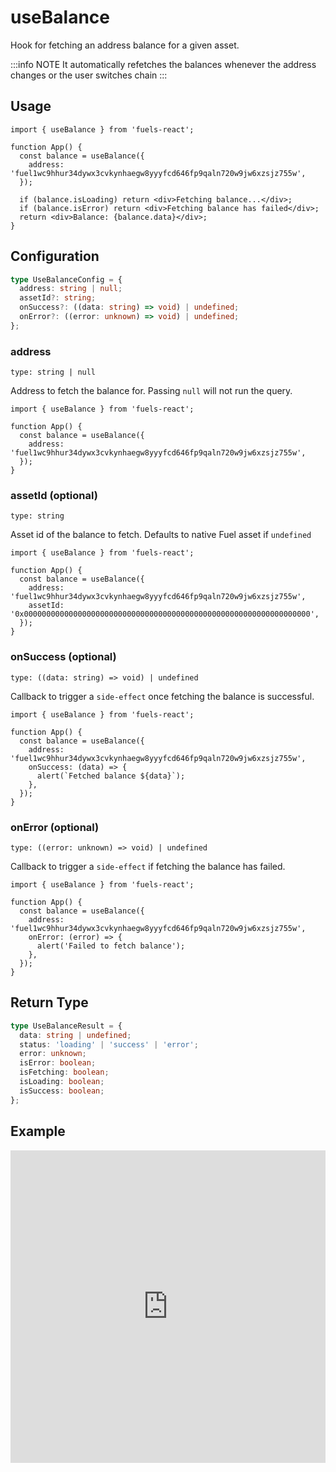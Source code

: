 # useBalance

Hook for fetching an address balance for a given asset.

:::info NOTE
It automatically refetches the balances whenever the address changes or the user switches chain
:::

## Usage

```tsx
import { useBalance } from 'fuels-react';

function App() {
  const balance = useBalance({
    address: 'fuel1wc9hhur34dywx3cvkynhaegw8yyyfcd646fp9qaln720w9jw6xzsjz755w',
  });

  if (balance.isLoading) return <div>Fetching balance...</div>;
  if (balance.isError) return <div>Fetching balance has failed</div>;
  return <div>Balance: {balance.data}</div>;
}
```

## Configuration

```ts
type UseBalanceConfig = {
  address: string | null;
  assetId?: string;
  onSuccess?: ((data: string) => void) | undefined;
  onError?: ((error: unknown) => void) | undefined;
};
```

### address

`type: string | null`

Address to fetch the balance for. Passing `null` will not run the query.

```tsx {5}
import { useBalance } from 'fuels-react';

function App() {
  const balance = useBalance({
    address: 'fuel1wc9hhur34dywx3cvkynhaegw8yyyfcd646fp9qaln720w9jw6xzsjz755w',
  });
}
```

### assetId (optional)

`type: string`

Asset id of the balance to fetch. Defaults to native Fuel asset if `undefined`

```tsx {6}
import { useBalance } from 'fuels-react';

function App() {
  const balance = useBalance({
    address: 'fuel1wc9hhur34dywx3cvkynhaegw8yyyfcd646fp9qaln720w9jw6xzsjz755w',
    assetId: '0x0000000000000000000000000000000000000000000000000000000000000000',
  });
}
```

### onSuccess (optional)

`type: ((data: string) => void) | undefined`

Callback to trigger a `side-effect` once fetching the balance is successful.

```tsx {6-8}
import { useBalance } from 'fuels-react';

function App() {
  const balance = useBalance({
    address: 'fuel1wc9hhur34dywx3cvkynhaegw8yyyfcd646fp9qaln720w9jw6xzsjz755w',
    onSuccess: (data) => {
      alert(`Fetched balance ${data}`);
    },
  });
}
```

### onError (optional)

`type: ((error: unknown) => void) | undefined`

Callback to trigger a `side-effect` if fetching the balance has failed.

```tsx {6-8}
import { useBalance } from 'fuels-react';

function App() {
  const balance = useBalance({
    address: 'fuel1wc9hhur34dywx3cvkynhaegw8yyyfcd646fp9qaln720w9jw6xzsjz755w',
    onError: (error) => {
      alert('Failed to fetch balance');
    },
  });
}
```

## Return Type

```ts
type UseBalanceResult = {
  data: string | undefined;
  status: 'loading' | 'success' | 'error';
  error: unknown;
  isError: boolean;
  isFetching: boolean;
  isLoading: boolean;
  isSuccess: boolean;
};
```

## Example

<iframe frameborder="0" width="100%" height="500px" src="https://stackblitz.com/github/0xYami/fuels-react/tree/main/examples/accounts/balance?embed=1&file=src/App.tsx&hideNavigation=1&hideDevTools=true&terminalHeight=0&ctl=1"></iframe>
